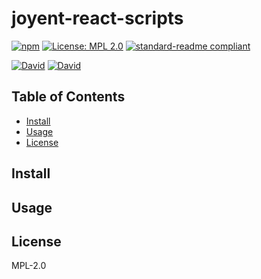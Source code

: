 # joyent-react-scripts

[![npm](https://img.shields.io/npm/v/joyent-react-scripts.svg?style=flat-square)](https://www.npmjs.com/package/joyent-react-scripts)
[![License: MPL 2.0](https://img.shields.io/badge/License-MPL%202.0-brightgreen.svg?style=flat-square)](https://opensource.org/licenses/MPL-2.0)
[![standard-readme compliant](https://img.shields.io/badge/standard--readme-OK-green.svg?style=flat-square)](https://github.com/RichardLitt/standard-readme)

[![David](https://img.shields.io/david/yldio/joyent-react-scripts.svg?style=flat-square)](https://david-dm.org/yldio/joyent-react-scripts)
[![David](https://img.shields.io/david/dev/yldio/joyent-react-scripts.svg?style=flat-square)](https://david-dm.org/yldio/joyent-react-scripts?type=dev)

## Table of Contents

- [Install](#install)
- [Usage](#usage)
- [License](#license)

## Install

## Usage

## License

MPL-2.0
